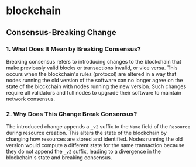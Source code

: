 # blockchain

## Consensus-Breaking Change

### 1. What Does It Mean by Breaking Consensus?
Breaking consensus refers to introducing changes to the blockchain that make previously valid blocks or transactions invalid, or vice versa. This occurs when the blockchain's rules (protocol) are altered in a way that nodes running the old version of the software can no longer agree on the state of the blockchain with nodes running the new version. Such changes require all validators and full nodes to upgrade their software to maintain network consensus.

### 2. Why Does This Change Break Consensus?
The introduced change appends a `_v2` suffix to the `Name` field of the `Resource` during resource creation. This alters the state of the blockchain by changing how resources are stored and identified. Nodes running the old version would compute a different state for the same transaction because they do not append the `_v2` suffix, leading to a divergence in the blockchain's state and breaking consensus.

